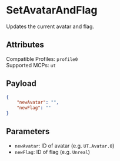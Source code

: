 # SetAvatarAndFlag
Updates the current avatar and flag.

## Attributes
Compatible Profiles: `profile0`  
Supported MCPs: `ut`

## Payload
```json
{
    "newAvatar": "",
    "newFlag": ""
}
```

## Parameters
- `newAvatar`: ID of avatar (e.g. `UT.Avatar.0`)
- `newFlag`: ID of flag (e.g. `Unreal`)
